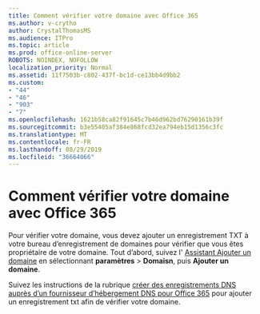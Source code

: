 ```yaml
---
title: Comment vérifier votre domaine avec Office 365
ms.author: v-crytho
author: CrystalThomasMS
ms.audience: ITPro
ms.topic: article
ms.prod: office-online-server
ROBOTS: NOINDEX, NOFOLLOW
localization_priority: Normal
ms.assetid: 11f7503b-c802-437f-bc1d-ce13bb4d9bb2
ms.custom:
- "44"
- "46"
- "903"
- "7"
ms.openlocfilehash: 1621b58ca82f91645c7b46d962bd76290161b39f
ms.sourcegitcommit: b3e55405af384e868fcd32ea794eb15d1356c3fc
ms.translationtype: MT
ms.contentlocale: fr-FR
ms.lasthandoff: 08/29/2019
ms.locfileid: "36664066"
---
```

# <a name="how-to-verify-your-domain-with-office-365"></a>Comment vérifier votre domaine avec Office 365

Pour vérifier votre domaine, vous devez ajouter un enregistrement TXT à votre bureau d’enregistrement de domaines pour vérifier que vous êtes propriétaire de votre domaine. Tout d’abord, suivez l' [Assistant Ajouter un domaine](https://portal.office.com/adminportal/home#/Domains) en sélectionnant **paramètres** \> **Domaisn**, puis **Ajouter un domaine**.
  
Suivez les instructions de la rubrique [créer des enregistrements DNS auprès d’un fournisseur d’hébergement DNS pour Office 365](https://docs.microsoft.com/office365/admin/get-help-with-domains/create-dns-records-at-any-dns-hosting-provider) pour ajouter un enregistrement txt afin de vérifier votre domaine.
  